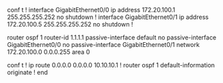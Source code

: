 conf t
!
interface GigabitEthernet0/0
 ip address 172.20.100.1 255.255.255.252
 no shutdown
!
interface GigabitEthernet0/1
 ip address 172.20.100.5 255.255.255.252
 no shutdown
!

router ospf 1
 router-id 1.1.1.1
 passive-interface default
 no passive-interface GigabitEthernet0/0
 no passive-interface GigabitEthernet0/1
 network 172.20.100.0 0.0.0.255 area 0

conf t
!
ip route 0.0.0.0 0.0.0.0 10.10.10.1
!
router ospf 1
default-information originate
!
end
